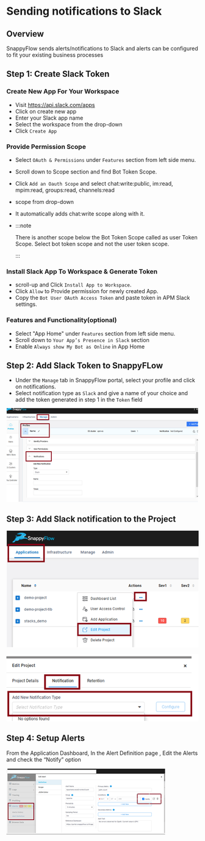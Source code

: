 # Sending notifications to Slack

## Overview

SnappyFlow sends alerts/notifications to Slack and alerts can be configured to fit your existing business processes

## Step 1: Create Slack Token

### Create New App For Your Workspace

- Visit https://api.slack.com/apps
- Click on create new app
- Enter your Slack app name
- Select the workspace from the drop-down
- Click `Create App`

### Provide Permission Scope

- Select `OAuth & Permissions` under `Features` section from left side menu.

- Scroll down to Scope section and find Bot Token Scope.

- Click `Add an Oauth Scope` and select chat:write:public, im:read, mpim:read, groups:read, channels:read

- scope from drop-down

- It automatically adds chat:write scope along with it.

- :::note

  There is another scope below the Bot Token Scope called as user Token Scope. 
  Select bot token scope and not the user token scope.

  :::

### Install Slack App To Workspace & Generate Token

- scroll-up and Click `Install App to Workspace`.
- Click `Allow` to Provide permission for newly created App.
- Copy the `Bot User OAuth Access Token` and paste token in APM Slack settings.

### Features and Functionality(optional)

- Select "App Home" under `Features` section from left side menu.
- Scroll down to `Your App’s Presence in Slack` section
- Enable `Always show My Bot as Online` in App Home

## Step 2: Add Slack Token to SnappyFLow

- Under the `Manage` tab in SnappyFlow portal, select your profile and click on notifications.
- Select notification type as `Slack` and give a name of your choice and add the token generated in step 1 in the `Token` field

![slack_1](/img/slack_1.png)

## Step 3:  Add Slack notification to the Project 

![slack_2](/img/slack_2.png)

![slack_2a](/img/slack_2a.png)

## Step 4: Setup Alerts

From the Application Dashboard, In the Alert Definition page , Edit the Alerts and check the “Notify” option

![slack_3](/img/slack_3.png)

